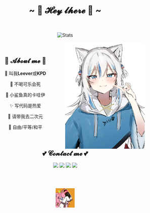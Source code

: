 
<h1 align="center">~ 💖 𝓗𝓮𝔂 𝓵𝓱𝓮𝓻𝓮 💖 ~</h1>

<br/>

<p align="center">
 <img src="https://github-widgetbox.vercel.app/api/profile?username=KARPED1EM&data=followers,repositories,stars,commits&theme=nautilus" align="center" alt="Stats" />
</p>

<img align="right" alt="Damn i love gura" src="Gura.webp" width="50%" height="auto" /> 

</br>

<div align="center">
 
 <h2>🌱 𝓐𝓫𝓸𝓾𝓽 𝓶𝓮 🌱</h2>
 <p>💖 叫我<b>Leever</b>或<b>KPD</b></p>
 <p>🍻 不喝可乐会死</p>
 <p>🦈 小鲨鱼真的卡哇伊</p>
 <p>✨ 写代码是热爱</p>
 <p>🌸 请带我去二次元</p>
 <p>🗽 自由/平等/和平</p>
 
 </br>
 
 <h2 align="center">💕 𝓒𝓸𝓷𝓽𝓪𝓬𝓽 𝓶𝓮 💕</h2>
 <a href="mailto:leever.zzz@gmail.com" target="_blank"><img src="https://img.shields.io/badge/Gmail%20-%231DA1F2.svg?&style=for-the-badge&logo=gmail&logoColor=white&color=ea4335"/></a>
 <a href="https://space.bilibili.com/312252452" target="_blank"><img src="https://img.shields.io/badge/Bilibili%20-%231DA1F2.svg?&style=for-the-badge&logo=bilibili&logoColor=white&color=fb7299"/></a>
 <a href="https://npm.elemecdn.com/kpd-hexo-static@latest/img/QQ.webp" target="_blank"><img src="https://img.shields.io/badge/QQ%20-%231DA1F2.svg?&style=for-the-badge&logo=Tencent+QQ&logoColor=white&color=1e6fff"/></a>
 <a href="https://npm.elemecdn.com/kpd-hexo-static@latest/img/Wechat.webp" target="_blank"><img src="https://img.shields.io/badge/Wechat%20-%231DA1F2.svg?&style=for-the-badge&logo=wechat&logoColor=white&color=08c160"/></a>
 
 </br></br>
 
 <img src="GIF.gif" width="12%" height="auto"/>
 
 </div>

</p>
